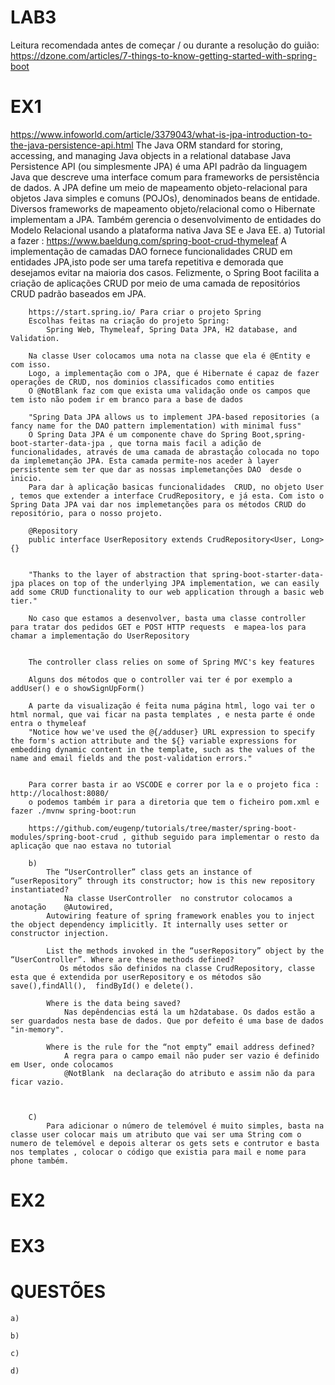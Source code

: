 # LAB3

Leitura recomendada antes de começar / ou durante a resolução do guião:
    https://dzone.com/articles/7-things-to-know-getting-started-with-spring-boot


# EX1
https://www.infoworld.com/article/3379043/what-is-jpa-introduction-to-the-java-persistence-api.html
The Java ORM standard for storing, accessing, and managing Java objects in a relational database
Java Persistence API (ou simplesmente JPA) é uma API padrão da linguagem Java que descreve uma interface comum para frameworks de persistência de dados. A JPA define um meio de mapeamento objeto-relacional para objetos Java simples e comuns (POJOs), denominados beans de entidade. Diversos frameworks de mapeamento objeto/relacional como o Hibernate implementam a JPA. Também gerencia o desenvolvimento de entidades do Modelo Relacional usando a plataforma nativa Java SE e Java EE.
    a)
        Tutorial a fazer : https://www.baeldung.com/spring-boot-crud-thymeleaf
        A implementação de camadas DAO  fornece funcionalidades CRUD em entidades JPA,isto pode ser uma tarefa repetitiva e demorada que desejamos evitar na maioria dos casos. Felizmente, o Spring Boot facilita a criação de aplicações CRUD por meio de uma camada de repositórios CRUD padrão baseados em JPA.

        https://start.spring.io/ Para criar o projeto Spring
        Escolhas feitas na criação do projeto Spring:   
            Spring Web, Thymeleaf, Spring Data JPA, H2 database, and Validation.

        Na classe User colocamos uma nota na classe que ela é @Entity e com isso.
        Logo, a implementação com o JPA, que é Hibernate é capaz de fazer operações de CRUD, nos dominios classificados como entities
        O @NotBlank faz com que exista uma validação onde os campos que tem isto não podem ir em branco para a base de dados

        "Spring Data JPA allows us to implement JPA-based repositories (a fancy name for the DAO pattern implementation) with minimal fuss"
        O Spring Data JPA é um componente chave do Spring Boot,spring-boot-starter-data-jpa , que torna mais facil a adição de funcionalidades, através de uma camada de abrastação colocada no topo da implemetanção JPA. Esta camada permite-nos aceder à layer persistente sem ter que dar as nossas implemetanções DAO  desde o inicio.
        Para dar à aplicação basicas funcionalidades  CRUD, no objeto User , temos que extender a interface CrudRepository, e já esta. Com isto o Spring Data JPA vai dar nos implemetanções para os métodos CRUD do repositório, para o nosso projeto.

        @Repository
        public interface UserRepository extends CrudRepository<User, Long> {}


        "Thanks to the layer of abstraction that spring-boot-starter-data-jpa places on top of the underlying JPA implementation, we can easily add some CRUD functionality to our web application through a basic web tier."

        No caso que estamos a desenvolver, basta uma classe controller para tratar dos pedidos GET e POST HTTP requests  e mapea-los para chamar a implementação do UserRepository


        The controller class relies on some of Spring MVC's key features

        Alguns dos métodos que o controller vai ter é por exemplo a addUser() e o showSignUpForm()

        A parte da visualização é feita numa página html, logo vai ter o html normal, que vai ficar na pasta templates , e nesta parte é onde entra o thymeleaf
        "Notice how we've used the @{/adduser} URL expression to specify the form's action attribute and the ${} variable expressions for embedding dynamic content in the template, such as the values of the name and email fields and the post-validation errors."


        Para correr basta ir ao VSCODE e correr por la e o projeto fica : http://localhost:8080/
        o podemos também ir para a diretoria que tem o ficheiro pom.xml e fazer ./mvnw spring-boot:run

        https://github.com/eugenp/tutorials/tree/master/spring-boot-modules/spring-boot-crud , github seguido para implementar o resto da aplicação que nao estava no tutorial 

        b)
            The “UserController” class gets an instance of “userRepository” through its constructor; how is this new repository instantiated?
                Na classe UserController  no construtor colocamos a anotação    @Autowired,
            Autowiring feature of spring framework enables you to inject the object dependency implicitly. It internally uses setter or constructor injection.

            List the methods invoked in the “userRepository” object by the “UserController”. Where are these methods defined?
               Os métodos são definidos na classe CrudRepository, classe esta que é extendida por userRepository e os métodos são save(),findAll(),  findById() e delete().

            Where is the data being saved?
                Nas depêndencias está la um h2database. Os dados estão a ser guardados nesta base de dados. Que por defeito é uma base de dados "in-memory".

            Where is the rule for the “not empty” email address defined?
                A regra para o campo email não puder ser vazio é definido em User, onde colocamos 
                @NotBlank  na declaração do atributo e assim não da para ficar vazio.



        C)
            Para adicionar o número de telemóvel é muito simples, basta na classe user colocar mais um atributo que vai ser uma String com o numero de telemóvel e depois alterar os gets sets e contrutor e basta nos templates , colocar o código que existia para mail e nome para phone também.
# EX2


# EX3


# QUESTÕES

    a)

    b)

    c)

    d)
    